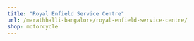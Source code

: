 ```yaml
---
title: "Royal Enfield Service Centre"
url: /marathhalli-bangalore/royal-enfield-service-centre/
shop: motorcycle
---
```

